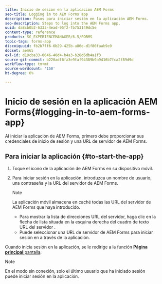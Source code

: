 ```yaml
---
title: Inicio de sesión en la aplicación AEM Forms
seo-title: Logging in to AEM Forms app
description: Pasos para iniciar sesión en la aplicación AEM Forms.
seo-description: Steps to log into the AEM Forms app.
uuid: da8cb0b2-6333-4ead-95f2-fb753149dc5e
content-type: reference
products: SG_EXPERIENCEMANAGER/6.5/FORMS
topic-tags: forms-app
discoiquuid: fb2b7ff6-6b29-425b-a86e-d1f80faab9e0
docset: aem65
exl-id: d19cba33-0646-40d4-b4a3-b28d6db4a1f3
source-git-commit: b220adf6fa3e9faf94389b9a9416b7fca2f89d9d
workflow-type: tm+mt
source-wordcount: '150'
ht-degree: 0%

---
```


# Inicio de sesión en la aplicación AEM Forms{#logging-in-to-aem-forms-app}

Al iniciar la aplicación de AEM Forms, primero debe proporcionar sus credenciales de inicio de sesión y una URL de servidor de AEM Forms.

## Para iniciar la aplicación {#to-start-the-app}

1. Toque el icono de la aplicación de AEM Forms en su dispositivo móvil.
1. Para iniciar sesión en la aplicación, introduzca un nombre de usuario, una contraseña y la URL del servidor de AEM Forms.

   >[!NOTE]
   >
   >La aplicación móvil almacena en caché todas las URL del servidor de AEM Forms que haya introducido.
   >
   >    * Para mostrar la lista de direcciones URL del servidor, haga clic en la flecha de lista situada en la esquina derecha del cuadro de texto URL del servidor .
   >    * Puede seleccionar una URL de servidor de AEM Forms para iniciar sesión en a través de la aplicación.


Cuando inicia sesión en la aplicación, se le redirige a la función [**Página principal** pantalla](../../forms/using/home-screen.md).

>[!NOTE]
>
>En el modo sin conexión, solo el último usuario que ha iniciado sesión puede iniciar sesión en la aplicación.
